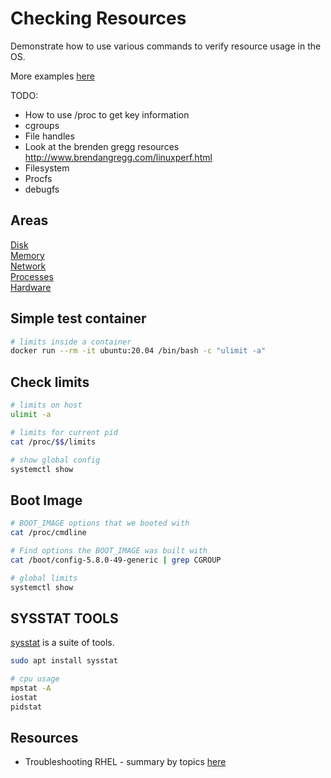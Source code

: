 # Checking Resources

Demonstrate how to use various commands to verify resource usage in the OS.

More examples [here](https://github.com/chrisguest75/ebpf-examples)

TODO:

* How to use /proc to get key information
* cgroups
* File handles
* Look at the brenden gregg resources http://www.brendangregg.com/linuxperf.html
* Filesystem
* Procfs
* debugfs

## Areas

[Disk](./DISK.md)  
[Memory](./MEMORY.md)  
[Network](./NETWORK.md)  
[Processes](./PROCESSES.md)  
[Hardware](./HARDWARE.md)  

## Simple test container

```sh
# limits inside a container
docker run --rm -it ubuntu:20.04 /bin/bash -c "ulimit -a" 
```

## Check limits

```sh
# limits on host
ulimit -a 

# limits for current pid
cat /proc/$$/limits 

# show global config
systemctl show    
```

## Boot Image

```sh
# BOOT_IMAGE options that we booted with
cat /proc/cmdline 

# Find options the BOOT_IMAGE was built with
cat /boot/config-5.8.0-49-generic | grep CGROUP

# global limits
systemctl show     
```

## SYSSTAT TOOLS

[sysstat](https://www.linux.com/training-tutorials/sysstat-howto-deployment-and-configuration-guide-linux-servers/) is a suite of tools.  

```sh
sudo apt install sysstat

# cpu usage
mpstat -A
iostat
pidstat
```

## Resources

* Troubleshooting RHEL - summary by topics [here](http://lofic.github.io/tips/troubleshooting-by-topics.html)  

